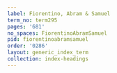 ```yaml
---
label: Fiorentino, Abram & Samuel
term_no: term295
pages: '681'
no_spaces: FiorentinoAbramSamuel
pid: fiorentinoabramsamuel
order: '0286'
layout: generic_index_term
collection: index-headings
---
```

